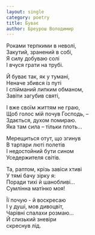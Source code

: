 ```yaml
---
layout: single
category: poetry
title: Буває
author: Бреурош Володимир
---
```


Роками терпкими в неволі,   
Закутий, зранений в собі,   
Я силу добуваю солі   
І вчуся грати на трубі.   

Й буває так, як у тумані,   
Неначе збився із путі   
І спійманий липким обманом,   
Завіти загубив святі,   

І вже своїм життям не граю,   
Щоб голос мій почув Господь, –   
Здається, духом помираю.   
Яка там сила – тільки плоть...   

Мерещиться отут, що згинув   
В тартари люті полетів   
І недостойний бути сином   
Уседержителя світів.   

Та, раптом, крізь завіси хтиві   
У тямі бачу зірку я:   
Поради тихі й шанобливі...   
Сумлінна матінко моя!   

Її почую - й воскресаю   
І у душі, мов дивоцвіт,   
Чарівні спалахи розмаю...   
Й слизький зневіри   
скреснув лід.   
